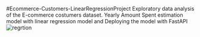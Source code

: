#Ecommerce-Customers-LinearRegressionProject
Exploratory data analysis of the E-commerce costumers dataset. Yearly Amount Spent estimation model with linear regression model and Deploying the model with FastAPI
![regrtion](https://github.com/o-osman/PortfolioProjects/assets/139125066/f195d8b6-cf3d-4eb9-96b7-ca25fdf0928c)

